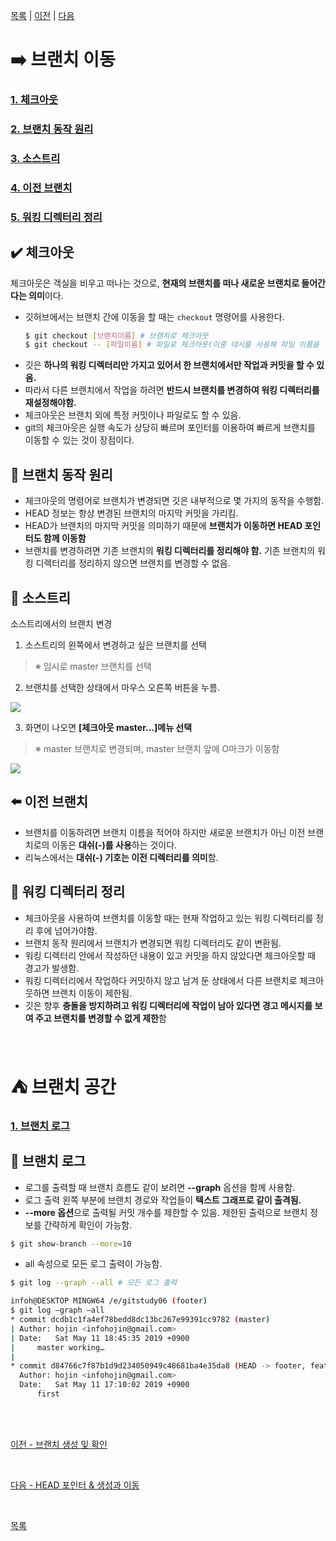 [목록][목록] | [이전][이전] | [다음][다음]

[목록]: README.md "목록"
[이전]: 0304-create-check.md "이전"
[다음]: 0708-head-pointer-create-move.md "다음"

# **:arrow_right: 브랜치 이동**


### [1. 체크아웃](#heavy_check_mark-체크아웃)
### [2. 브랜치 동작 원리](#wrench-브랜치-동작-원리)
### [3. 소스트리](#evergreen_tree-소스트리)
### [4. 이전 브랜치](#arrow_left-이전-브랜치)
### [5. 워킹 디렉터리 정리](#page_facing_up-워킹-디렉터리-정리)

## **:heavy_check_mark: 체크아웃**
체크아웃은 객실을 비우고 떠나는 것으로, **현재의 브랜치를 떠나 새로운 브랜치로 들어간다는 의미**이다.
- 깃허브에서는 브랜치 간에 이동을 할 때는 `checkout` 명령어를 사용한다.
  ```bash
  $ git checkout [브랜치이름] # 브랜치로 체크아웃
  $ git checkout -- [파일이름] # 파일로 체크아웃(이중 대시를 사용해 파일 이름을 정확히 지정하여 브랜치를 변경할 수 있음)
  ```
- 깃은 **하나의 워킹 디렉터리만 가지고 있어서 한 브랜치에서만 작업과 커밋을 할 수 있음.**
- 따라서 다른 브랜치에서 작업을 하려면 **반드시 브랜치를 변경하여 워킹 디렉터리를 재설정해야함.**
- 체크아웃은 브랜치 외에 특정 커밋이나 파일로도 할 수 있음.
- git의 체크아웃은 실행 속도가 상당히 빠르며 포인터를 이용하여 빠르게 브랜치를 이동할 수 있는 것이 장점이다.


## **:wrench: 브랜치 동작 원리**
- 체크아웃의 명령어로 브랜치가 변경되면 깃은 내부적으로 몇 가지의 동작을 수행함.
- HEAD 정보는 항상 변경된 브랜치의 마지막 커밋을 가리킴.
- HEAD가 브랜치의 마지막 커밋을 의미하기 때문에 **브랜치가 이동하면 HEAD 포인터도 함께 이동함**
- 브랜치를 변경하려면 기존 브랜치의 **워킹 디렉터리를 정리해야 함.** 기존 브랜치의 워킹 디렉터리를 정리하지 않으면
브랜치를 변경할 수 없음.


## **:evergreen_tree: 소스트리**
소스트리에서의 브랜치 변경
1. 소스트리의 왼쪽에서 변경하고 싶은 브랜치를 선택
>※ 임시로 master 브랜치를 선택
2. 브랜치를 선택한 상태에서 마우스 오른쪽 버튼을 누름.
  <kbd>
  <img src="https://user-images.githubusercontent.com/45596014/194867798-dc7aba7a-e42d-4149-b0d2-e3a149308416.png">
  </kbd>

3. 화면이 나오면 **[체크아웃 master...]메뉴 선택**
>※ master 브랜치로 변경되며, master 브랜치 앞에 O마크가 이동함
  <kbd>
  <img src="https://user-images.githubusercontent.com/45596014/194868047-aff10f62-b8ee-439b-8d11-d7921a70a717.png">
  </kbd>


## **:arrow_left: 이전 브랜치**
- 브랜치를 이동하려면 브랜치 이름을 적어야 하지만 새로운 브랜치가 아닌 이전 브랜치로의 이동은 **대쉬(-)를 사용**하는 것이다.
- 리눅스에서는 **대쉬(-) 기호는 이전 디렉터리를 의미**함. 


## **:page_facing_up: 워킹 디렉터리 정리**
- 체크아웃을 사용하여 브랜치를 이동할 때는 현재 작업하고 있는 워킹 디렉터리를 정리 후에 넘어가야함.
- 브랜치 동작 원리에서 브랜치가 변경되면 워킹 디렉터리도 같이 변환됨.
- 워킹 디렉터리 안에서 작성하던 내용이 있고 커밋을 하지 않았다면 체크아웃할 때 경고가 발생함.
- 워킹 디렉터리에서 작업하다 커밋하지 않고 남겨 둔 상태에서 다른 브랜치로 체크아웃하면 브랜치 이동이 제한됨.
- 깃은 향후 **충돌을 방지하려고 워킹 디렉터리에 작업이 남아 있다면 경고 메시지를 보여 주고 브랜치를 변경할 수 없게 제한**함

<br>

# **:tent: 브랜치 공간**

### [1. 브랜치 로그](#pushpin-브랜치-로그)



## **:pushpin: 브랜치 로그**
- 로그를 출력할 때 브랜치 흐름도 같이 보려면 **--graph** 옵션을 함께 사용함.
- 로그 출력 왼쪽 부분에 브랜치 경로와 작업들이 **텍스트 그래프로 같이 출격됨.**
- **--more 옵션**으로 출력될 커밋 개수를 제한할 수 있음. 제한된 출력으로 브랜치 정보를 간략하게 확인이 가능함.
```bash
$ git show-branch --more=10
```
- all 속성으로 모든 로그 출력이 가능함.
```bash
$ git log --graph --all # 모든 로그 출력

infoh@DESKTOP MINGW64 /e/gitstudy06 (footer)
$ git log –graph –all
* commit dcdb1c1fa4ef78bedd8dc13bc267e99391cc9782 (master)
| Author: hojin <infohojin@gmail.com>
| Date:   Sat May 11 18:45:35 2019 +0900
|     master working…
|
* commit d84766c7f87b1d9d234050949c48681ba4e35da8 (HEAD -> footer, feature)
  Author: hojin <infohojin@gmail.com>
  Date:   Sat May 11 17:10:02 2019 +0900
      first
```

<br><br>

[이전 - 브랜치 생성 및 확인](0304-create-check.md)

<br>

[다음 - HEAD 포인터 & 생성과 이동](0708-head-pointer-create-move.md)

<br>

[목록](README.md)
